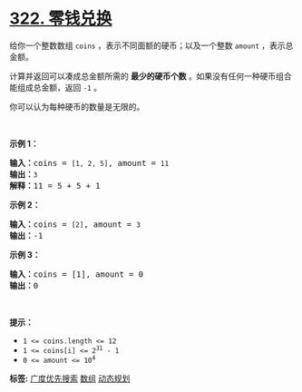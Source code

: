 # [322. 零钱兑换](https://leetcode.cn/problems/coin-change)
<p>给你一个整数数组 <code>coins</code> ，表示不同面额的硬币；以及一个整数 <code>amount</code> ，表示总金额。</p>

<p>计算并返回可以凑成总金额所需的 <strong>最少的硬币个数</strong> 。如果没有任何一种硬币组合能组成总金额，返回&nbsp;<code>-1</code> 。</p>

<p>你可以认为每种硬币的数量是无限的。</p>

<p>&nbsp;</p>

<p><strong>示例&nbsp;1：</strong></p>

<pre>
<strong>输入：</strong>coins = <code>[1, 2, 5]</code>, amount = <code>11</code>
<strong>输出：</strong><code>3</code> 
<strong>解释：</strong>11 = 5 + 5 + 1</pre>

<p><strong>示例 2：</strong></p>

<pre>
<strong>输入：</strong>coins = <code>[2]</code>, amount = <code>3</code>
<strong>输出：</strong>-1</pre>

<p><strong>示例 3：</strong></p>

<pre>
<strong>输入：</strong>coins = [1], amount = 0
<strong>输出：</strong>0
</pre>

<p>&nbsp;</p>

<p><strong>提示：</strong></p>

<ul>
	<li><code>1 &lt;= coins.length &lt;= 12</code></li>
	<li><code>1 &lt;= coins[i] &lt;= 2<sup>31</sup> - 1</code></li>
	<li><code>0 &lt;= amount &lt;= 10<sup>4</sup></code></li>
</ul>

**标签:**  [广度优先搜索](https://leetcode.cn/tag/breadth-first-search) [数组](https://leetcode.cn/tag/array) [动态规划](https://leetcode.cn/tag/dynamic-programming) 